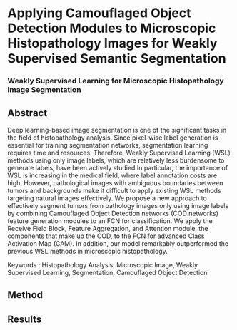 # Applying Camouflaged Object Detection Modules to Microscopic Histopathology Images for Weakly Supervised Semantic Segmentation

### Weakly Supervised Learning for Microscopic Histopathology Image Segmentation

## Abstract
Deep learning-based image segmentation is one of the significant tasks in the field of histopathology analysis. Since pixel-wise label generation is essential for training segmentation networks, segmentation learning requires time and resources. Therefore, Weakly Supervised Learning (WSL) methods using only image labels, which are relatively less burdensome to generate labels, have been actively studied.In particular, the importance of WSL is increasing in the medical field, where label annotation costs are high. However, pathological images with ambiguous boundaries between tumors and backgrounds make it difficult to apply existing WSL methods targeting natural images effectively. We propose a new approach to effectively segment tumors from pathology images only using image labels by combining Camouflaged Object Detection networks (COD networks) feature generation modules to an FCN for classification. We apply the Receive Field Block, Feature Aggregation, and Attention module, the components that make up the COD, to the FCN for advanced Class Activation Map (CAM). In addition, our model remarkably outperformed the previous WSL methods in microscopic histopathology.

Keywords : Histopathology Analysis, Microscopic Image, Weakly Supervised Learning, Segmentation, Camouflaged Object Detection

## Method


## Results

